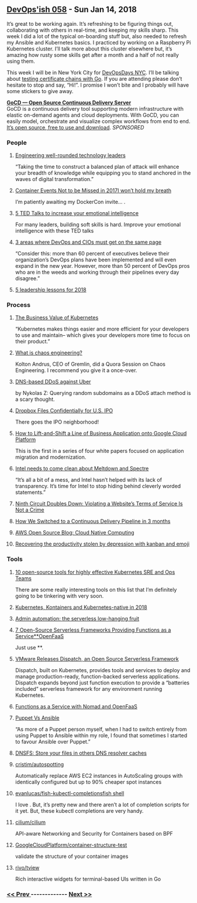 ## [DevOps'ish 058](https://devopsish.com/058) - Sun Jan 14, 2018

It’s great to be working again. It’s refreshing to be figuring things out, collaborating with others in real-time, and keeping my skills sharp. This week I did a lot of the typical on-boarding stuff but, also needed to refresh my Ansible and Kubernetes basics. I practiced by working on a Raspberry Pi Kubernetes cluster. I’ll talk more about this cluster elsewhere but, it’s amazing how rusty some skills get after a month and a half of not really using them.

This week I will be in New York City for <a href="https://www.devopsdays.org/events/2018-new-york-city/speakers/chris-short/">DevOpsDays NYC</a>. I’ll be talking about <a href="https://www.devopsdays.org/events/2018-new-york-city/program/chris-short/">testing certificate chains with Go</a>. If you are attending please don’t hesitate to stop and say, “Hi!”. I promise I won’t bite and I probably will have some stickers to give away.

<a href="https://devopsish.us14.list-manage.com/track/click?u=631fcd11ad2a643d08035c221&amp;id=5a1471dfb5&amp;e=7cc492dc98"><strong>GoCD — Open Source Continuous Delivery Server</strong></a><br/>GoCD is a continuous delivery tool supporting modern infrastructure with elastic on-demand agents and cloud deployments. With GoCD, you can easily model, orchestrate and visualize complex workflows from end to end. <a href="https://devopsish.us14.list-manage.com/track/click?u=631fcd11ad2a643d08035c221&amp;id=3133731028&amp;e=7cc492dc98">It’s open source, free to use and download</a>. <em>SPONSORED</em>

### People

1. [Engineering well-rounded technology leaders](https://www.oreilly.com/ideas/engineering-well-rounded-technology-leaders)

     “Taking the time to construct a balanced plan of attack will enhance your breadth of knowledge while equipping you to stand anchored in the waves of digital transformation.”
1. [Container Events Not to be Missed in 2017I won’t hold my breath](https://blog.aquasec.com/container-events-not-to-be-missed?__s=favrjuv6khpm5qdxaayp)

     I’m patiently awaiting my DockerCon invite… .
1. [5 TED Talks to increase your emotional intelligence](https://enterprisersproject.com/article/2018/1/5-ted-talks-increase-your-emotional-intelligence)

     For many leaders, building soft skills is hard. Improve your emotional intelligence with these TED talks
1. [3 areas where DevOps and CIOs must get on the same page](https://enterprisersproject.com/article/2018/1/3-areas-where-devops-and-cios-must-get-same-page)

     “Consider this: more than 60 percent of executives believe their organization’s DevOps plans have been implemented and will even expand in the new year. However, more than 50 percent of DevOps pros who are in the weeds and working through their pipelines every day disagree.”
1. [5 leadership lessons for 2018](https://enterprisersproject.com/article/2018/1/5-leadership-lessons-2018)

    
### Process

1. [The Business Value of Kubernetes](http://blog.reactiveops.com/the-business-value-of-kubernetes)

     “Kubernetes makes things easier and more efficient for your developers to use and maintain– which gives your developers more time to focus on their product.”
1. [What is chaos engineering?](https://www.quora.com/session/Kolton-Andrus/1)

    Kolton Andrus, CEO of Gremlin, did a Quora Session on Chaos Engineering. I recommend you give it a once-over.
1. [DNS-based DDoS against Uber](https://medium.com/@nykolas.z/dns-based-ddos-against-uber-dabc6818cf75)

    by Nykolas Z: Querying random subdomains as a DDoS attach method is a scary thought.
1. [Dropbox Files Confidentially for U.S. IPO](https://www.bloomberg.com/news/articles/2018-01-11/dropbox-is-said-to-file-confidentially-for-initial-offering)

     There goes the IPO neighborhood!
1. [How to Lift-and-Shift a Line of Business Application onto Google Cloud Platform](https://cloudplatform.googleblog.com/2018/01/whitepaper-lift-and-shift-to-Google-Cloud-Platform.html)

     This is the first in a series of four white papers focused on application migration and modernization.
1. [Intel needs to come clean about Meltdown and Spectre](https://www.theverge.com/2018/1/10/16871856/intel-cpu-meltdown-spectre-response-computer-slow-down-issues)

     “It’s all a bit of a mess, and Intel hasn’t helped with its lack of transparency. It’s time for Intel to stop hiding behind cleverly worded statements.”
1. [Ninth Circuit Doubles Down: Violating a Website’s Terms of Service Is Not a Crime](https://www.eff.org/deeplinks/2018/01/ninth-circuit-doubles-down-violating-websites-terms-service-not-crime)

    
1. [How We Switched to a Continuous Delivery Pipeline in 3 months](https://medium.com/devopslinks/how-we-switch-to-a-continuous-delivery-pipeline-in-3-months-9667b9f65f7a)

    
1. [AWS Open Source Blog: Cloud Native Computing](https://aws.amazon.com/blogs/opensource/cloud-native-computing/)

    
1. [Recovering the productivity stolen by depression with kanban and emoji](http://jpetazzo.github.io/2017/12/24/productivity-depression-kanban-emoji/)

    
### Tools

1. [10 open-source tools for highly effective Kubernetes SRE and Ops Teams](https://abhishek-tiwari.com/10-open-source-tools-for-highly-effective-kubernetes-sre-and-ops-teams/)

     There are some really interesting tools on this list that I’m definitely going to be tinkering with very soon.
1. [Kubernetes, Kontainers and Kubernetes-native in 2018](https://netsil.com/blog/kubernetes-native-in-2018/)

    
1. [Admin automation: the serverless low-hanging fruit](https://www.networkworld.com/article/3246202/servers/admin-automation-the-serverless-low-hanging-fruit.html)

    
1. [7 Open-Source Serverless Frameworks Providing Functions as a Service**OpenFaaS](http://www.eweek.com/cloud/7-open-source-serverless-frameworks-providing-functions-as-a-service)

     Just use **.
1. [VMware Releases Dispatch, an Open Source Serverless Framework](https://blogs.vmware.com/opensource/2018/01/12/dispatch-project-open-source-serverless-framework/)

     Dispatch, built on Kubernetes, provides tools and services to deploy and manage production-ready, function-backed serverless applications. Dispatch expands beyond just function execution to provide a “batteries included” serverless framework for any environment running Kubernetes.
1. [Functions as a Service with Nomad and OpenFaaS](https://www.hashicorp.com/blog/functions-as-a-service-with-nomad)

    
1. [Puppet Vs Ansible](https://www.devopsguys.com/2018/01/10/puppet-vs-ansible/)

     “As more of a Puppet person myself, when I had to switch entirely from using Puppet to Ansible within my role, I found that sometimes I started to favour Ansible over Puppet.”
1. [DNSFS: Store your files in others DNS resolver caches](https://blog.benjojo.co.uk/post/dns-filesystem-true-cloud-storage-dnsfs)

    
1. [cristim/autospotting](https://github.com/cristim/autospotting)

     Automatically replace AWS EC2 instances in AutoScaling groups with identically configured but up to 90% cheaper spot instances
1. [evanlucas/fish-kubectl-completionsfish shell](https://github.com/evanlucas/fish-kubectl-completions)

     I love . But, it’s pretty new and there aren’t a lot of completion scripts for it yet. But, these kubectl completions are very handy.
1. [cilium/cilium](https://github.com/cilium/cilium)

     API-aware Networking and Security for Containers based on BPF
1. [GoogleCloudPlatform/container-structure-test](https://github.com/GoogleCloudPlatform/container-structure-test)

     validate the structure of your container images
1. [rivo/tview](https://github.com/rivo/tview)

     Rich interactive widgets for terminal-based UIs written in Go

### [ << Prev ](sreweekly-57.md) ------------- [ Next >> ](sreweekly-59.md)